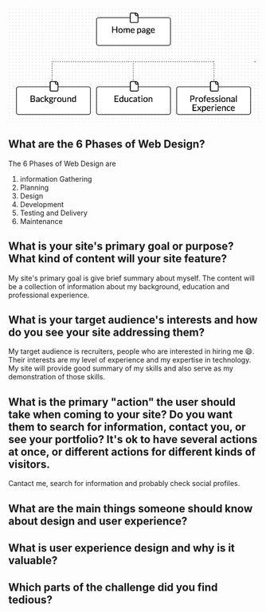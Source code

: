 ![Image of site map](./imgs/site-map.png)

## What are the 6 Phases of Web Design?
 The 6 Phases of Web Design are
 1. information Gathering
 2. Planning
 3. Design
 4. Development
 5. Testing and Delivery
 6. Maintenance

## What is your site's primary goal or purpose? What kind of content will your site feature?

My site's primary goal is give brief summary about myself. The content will be a collection of information about my background, education and professional experience.

## What is your target audience's interests and how do you see your site addressing them?

My target audience is recruiters, people who are interested in hiring me :smile:. Their interests are my level of experience and my expertise in technology. My site will provide good summary of my skills and also serve as my demonstration of those skills.

## What is the primary "action" the user should take when coming to your site? Do you want them to search for information, contact you, or see your portfolio? It's ok to have several actions at once, or different actions for different kinds of visitors.

Cantact me, search for information and probably check social profiles.

## What are the main things someone should know about design and user experience?

## What is user experience design and why is it valuable?

## Which parts of the challenge did you find tedious?
